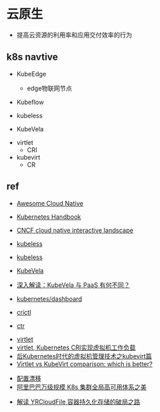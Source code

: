 # 云原生

+ 提高云资源的利用率和应用交付效率的行为



## k8s navtive

+ KubeEdge
    + edge物联网节点

+ Kubeflow
+ kubeless
+ KubeVela

<!-- 容器方式运行VM -->
+ virtlet
    + CRI
+ kubevirt
    + CR

## ref

+ [Awesome Cloud Native](https://jimmysong.io/awesome-cloud-native/)
+ [Kubernetes Handbook](https://jimmysong.io/kubernetes-handbook/cloud-native/quick-start.html)

+ [CNCF cloud native interactive landscape](https://landscape.cncf.io/?landscape=serverless)

<!-- tools -->
+ [kubeless](https://github.com/kubeless/kubeless)
+ [kubeless](https://kubeless.io/docs/quick-start/)

+ [KubeVela](https://kubevela.io/zh/docs/)
+ [深入解读：KubeVela 与 PaaS 有何不同？](https://zhuanlan.zhihu.com/p/329878177)

+ [kubernetes/dashboard](https://github.com/kubernetes/dashboard)
<!-- CLI for CRI -->
+ [crictl](https://github.com/kubernetes-sigs/cri-tools/blob/master/docs/crictl.md)
<!-- CLI for containerd -->
+ [ctr](https://github.com/projectatomic/containerd/blob/master/docs/cli.md)


<!-- VM -->
+ [virtlet](https://docs.virtlet.cloud/user-guide/real-cluster/#installing-virtlet-on-a-real-cluster)
+ [virtlet, Kubernetes CRI实现虚拟机工作负载](https://www.kaifa99.com/GitHub/article_149466)
+ [后Kubernetes时代的虚拟机管理技术之kubevirt篇](https://www.kubernetes.org.cn/9596.html)
+ [Virtlet vs KubeVirt comparison: which is better?](https://www.mirantis.com/blog/kubevirt-vs-virtlet-comparison-better/)

<!-- problems -->
+ [配置漂移](https://zhuanlan.zhihu.com/p/398842224)
+ [阿里巴巴万级规模 K8s 集群全局高可用体系之美](https://www.kubernetes.org.cn/9284.html)


<!-- storage -->
+ [解读 YRCloudFile 容器持久化存储的破局之路](https://www.infoq.cn/article/imd9rtnx3cec_qyr95rq)
